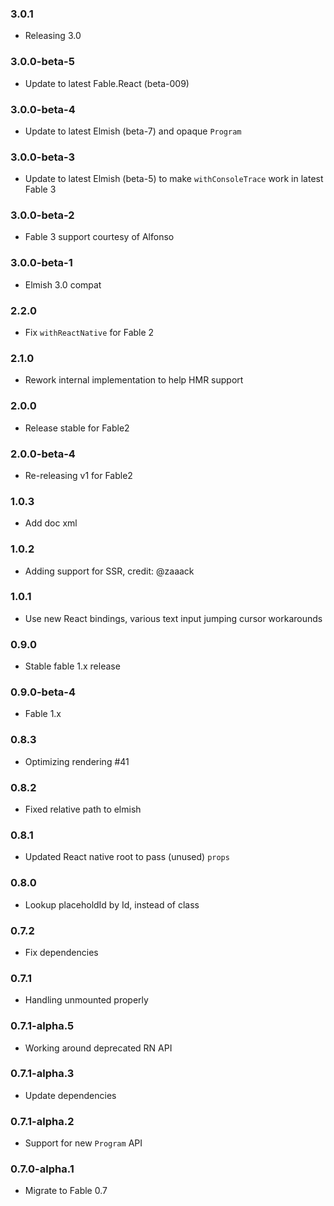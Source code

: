 ### 3.0.1

* Releasing 3.0

### 3.0.0-beta-5

* Update to latest Fable.React (beta-009)

### 3.0.0-beta-4

* Update to latest Elmish (beta-7) and opaque `Program`

### 3.0.0-beta-3

* Update to latest Elmish (beta-5) to make `withConsoleTrace` work in latest Fable 3

### 3.0.0-beta-2

* Fable 3 support courtesy of Alfonso

### 3.0.0-beta-1

* Elmish 3.0 compat

### 2.2.0

* Fix `withReactNative` for Fable 2

### 2.1.0

* Rework internal implementation to help HMR support

### 2.0.0
* Release stable for Fable2

### 2.0.0-beta-4

* Re-releasing v1 for Fable2

### 1.0.3

* Add doc xml

### 1.0.2

* Adding support for SSR, credit: @zaaack

### 1.0.1

* Use new React bindings, various text input jumping cursor workarounds

### 0.9.0

* Stable fable 1.x release

### 0.9.0-beta-4

* Fable 1.x

### 0.8.3

* Optimizing rendering #41

### 0.8.2

* Fixed relative path to elmish

### 0.8.1

* Updated React native root to pass (unused) `props`

### 0.8.0

* Lookup placeholdId by Id, instead of class

### 0.7.2

* Fix dependencies

### 0.7.1

* Handling unmounted properly

### 0.7.1-alpha.5

* Working around deprecated RN API

### 0.7.1-alpha.3

* Update dependencies

### 0.7.1-alpha.2

* Support for new `Program` API

### 0.7.0-alpha.1

* Migrate to Fable 0.7

